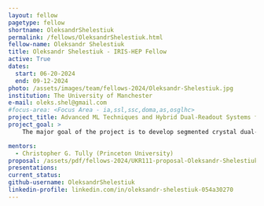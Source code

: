 ```yaml
---
layout: fellow
pagetype: fellow
shortname: OleksandrShelestiuk
permalink: /fellows/OleksandrShelestiuk.html
fellow-name: Oleksandr Shelestiuk
title: Oleksandr Shelestiuk - IRIS-HEP Fellow
active: True
dates:
  start: 06-20-2024
  end: 09-12-2024
photo: /assets/images/team/fellows-2024/Oleksandr-Shelestiuk.jpg
institution: The University of Manchester
e-mail: oleks.shel@gmail.com
#focus-area: <Focus Area - ia,ssl,ssc,doma,as,osglhc>
project_title: Advanced ML Techniques and Hybrid Dual-Readout Systems for Electroweak Jet Identification and Particle Flow Enhancement in Future Collider Detectors
project_goal: >
    The major goal of the project is to develop segmented crystal dual-readout calorimeters integrated with advanced machine learning techniques to enhance the identification and analysis of electroweak jets. This involves optimizing the calorimeter design for improved photon and neutral hadron separation, analyzing weak boson splitting within jets, and refining centroid measurements for accurate 3-momentum calculations. These advancements aim to overcome current limitations in jet energy measurements, providing deeper insights and contributing to the future development of high-energy physics detectors.

mentors:
  - Christopher G. Tully (Princeton University)
proposal: /assets/pdf/fellows-2024/UKR111-proposal-Oleksandr-Shelestiuk.pdf
presentations:
current_status:
github-username: OleksandrShelestiuk
linkedin-profile: linkedin.com/in/oleksandr-shelestiuk-054a30270
---
```

